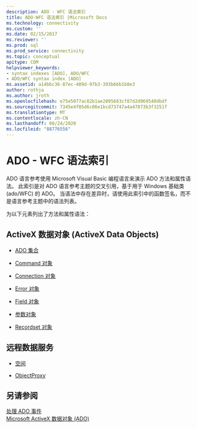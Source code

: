 ```yaml
---
description: ADO - WFC 语法索引
title: ADO-WFC 语法索引 |Microsoft Docs
ms.technology: connectivity
ms.custom: ''
ms.date: 02/15/2017
ms.reviewer: ''
ms.prod: sql
ms.prod_service: connectivity
ms.topic: conceptual
apitype: COM
helpviewer_keywords:
- syntax indexes [ADO], ADO/WFC
- ADO/WFC syntax index [ADO]
ms.assetid: a14bbc36-87ec-409d-97b3-393b66b1b8e3
author: rothja
ms.author: jroth
ms.openlocfilehash: e75e5077ac82b1ae2095683cf87d2d969540dbdf
ms.sourcegitcommit: 7345e4f05d6c06e1bcd73747a4a47873b3f3251f
ms.translationtype: MT
ms.contentlocale: zh-CN
ms.lasthandoff: 08/24/2020
ms.locfileid: "88776556"
---
```

# <a name="ado---wfc-syntax-index"></a>ADO - WFC 语法索引
ADO 语言参考使用 Microsoft Visual Basic 编程语言来演示 ADO 方法和属性语法。 此索引是对 ADO 语言参考主题的交叉引用，基于用于 Windows 基础类 (ado/WFC) 的 ADO。 当语法中存在差异时，请使用此索引中的函数签名，而不是语言参考主题中的语法列表。  
  
 为以下元素列出了方法和属性语法：  
  
## <a name="activex-data-objects"></a>ActiveX 数据对象 (ActiveX Data Objects)  
  
-   [ADO 集合](./collections-ado-wfc-syntax.md)  
  
-   [Command 对象](./command-ado-wfc-syntax.md)  
  
-   [Connection 对象](./connection-ado-wfc-syntax.md)  
  
-   [Error 对象](./error-ado-wfc-syntax.md)  
  
-   [Field 对象](./field-ado-wfc-syntax.md)  
  
-   [参数对象](./parameter-ado-wfc-syntax.md)  
  
-   [Recordset 对象](./recordset-ado-wfc-syntax.md)  
  
## <a name="remote-data-service"></a>远程数据服务  
  
-   [空间](./dataspace-ado-wfc-syntax.md)  
  
-   [ObjectProxy](./objectproxy-ado-wfc-syntax.md)  
  
## <a name="see-also"></a>另请参阅  
 [处理 ADO 事件](../../guide/data/handling-ado-events.md)   
 [Microsoft ActiveX 数据对象 (ADO)](../../microsoft-activex-data-objects-ado.md)